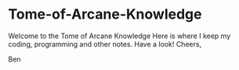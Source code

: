 # Tome-of-Arcane-Knowledge
Welcome to the Tome of Arcane Knowledge
Here is where I keep my coding, programming and other notes.
Have a look!
Cheers,

Ben
